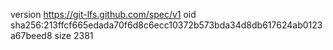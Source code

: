 version https://git-lfs.github.com/spec/v1
oid sha256:213ffcf665edada70f6d8c6ecc10372b573bda34d8db617624ab0123a67beed8
size 2381
